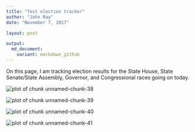 ```yaml
---
title: "Test election tracker"
author: "John Ray"
date: "November 7, 2017"

layout: post

output: 
  md_document:
    variant: markdown_github
---
```


On this page, I am tracking election results for the State House, State Senate/State Assembly, Governor, and Congressional races going on today.





![plot of chunk unnamed-chunk-38](figure/unnamed-chunk-38-1.png)

![plot of chunk unnamed-chunk-39](figure/unnamed-chunk-39-1.png)

![plot of chunk unnamed-chunk-40](figure/unnamed-chunk-40-1.png)

![plot of chunk unnamed-chunk-41](figure/unnamed-chunk-41-1.png)
